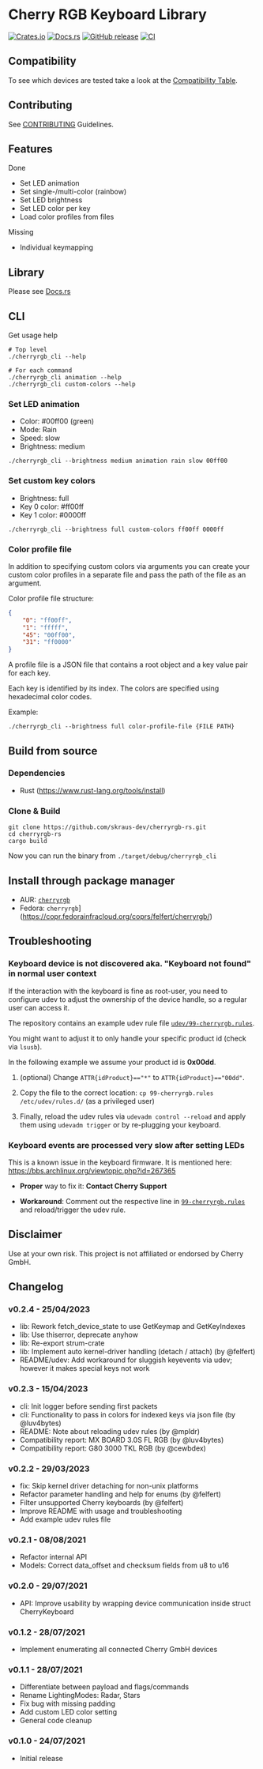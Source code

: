 # Cherry RGB Keyboard Library

[![Crates.io](https://img.shields.io/crates/v/cherryrgb.svg)](https://crates.io/crates/cherryrgb)
[![Docs.rs](https://docs.rs/cherryrgb/badge.svg)](https://docs.rs/cherryrgb)
[![GitHub release](https://img.shields.io/github/v/release/skraus-dev/cherryrgb-rs?include_prereleases)](https://github.com/skraus-dev/cherryrgb-rs/releases/latest)
[![CI](https://github.com/skraus-dev/cherryrgb-rs/workflows/CI/badge.svg)](https://github.com/skraus-dev/cherryrgb-rs/actions)

## Compatibility

To see which devices are tested take a look at the [Compatibility Table](./docs/COMPATIBILITY.md).

## Contributing

See [CONTRIBUTING](./docs/CONTRIBUTING.md) Guidelines.

## Features

Done

* Set LED animation
* Set single-/multi-color (rainbow)
* Set LED brightness
* Set LED color per key
* Load color profiles from files

Missing

* Individual keymapping

## Library

Please see [Docs.rs](https://docs.rs/cherryrgb)

## CLI

Get usage help

```shell
# Top level
./cherryrgb_cli --help

# For each command
./cherryrgb_cli animation --help
./cherryrgb_cli custom-colors --help
```

### Set LED animation

* Color: #00ff00 (green)
* Mode: Rain
* Speed: slow
* Brightness: medium

```shell
./cherryrgb_cli --brightness medium animation rain slow 00ff00
```

### Set custom key colors

* Brightness: full
* Key 0 color: #ff00ff
* Key 1 color: #0000ff

```shell
./cherryrgb_cli --brightness full custom-colors ff00ff 0000ff
```

### Color profile file

In addition to specifying custom colors via arguments you can create your custom color profiles in a separate file and pass the path of the file as an argument.

Color profile file structure:

```json
{
    "0": "ff00ff",
    "1": "fffff",
    "45": "00ff00",
    "31": "ff0000"
}
```

A profile file is a JSON file that contains a root object and a key value pair for each key.

Each key is identified by its index. The colors are specified using hexadecimal color codes.

Example:

```shell
./cherryrgb_cli --brightness full color-profile-file {FILE PATH}
```

## Build from source

### Dependencies

* Rust (<https://www.rust-lang.org/tools/install>)

### Clone & Build

```shell
git clone https://github.com/skraus-dev/cherryrgb-rs.git
cd cherryrgb-rs
cargo build
```

Now you can run the binary from `./target/debug/cherryrgb_cli`

## Install through package manager

- AUR: [<code>cherryrgb</code>](https://aur.archlinux.org/packages/cherryrgb)
- Fedora: <code>cherryrgb</code>](https://copr.fedorainfracloud.org/coprs/felfert/cherryrgb/)

## Troubleshooting

### Keyboard device is not discovered aka. "Keyboard not found" in normal user context

If the interaction with the keyboard is fine as root-user, you need to configure udev
to adjust the ownership of the device handle, so a regular user can access it.

The repository contains an example udev rule file [`udev/99-cherryrgb.rules`](https://github.com/skraus-dev/cherryrgb-rs/blob/master/udev/99-cherryrgb.rules).

You might want to adjust it to only handle your specific product id (check via `lsusb`).

In the following example we assume your product id is **0x00dd**.

1. (optional) Change `ATTR{idProduct}=="*"` to `ATTR{idProduct}=="00dd"`.

2. Copy the file to the correct location: `cp 99-cherryrgb.rules /etc/udev/rules.d/` (as a privileged user)

3. Finally, reload the udev rules via `udevadm control --reload` and apply them using `udevadm trigger` or by re-plugging your keyboard.

### Keyboard events are processed very slow after setting LEDs

This is a known issue in the keyboard firmware.
It is mentioned here: <https://bbs.archlinux.org/viewtopic.php?id=267365>

- **Proper** way to fix it: **Contact Cherry Support**

- **Workaround**: Comment out the respective line in [`99-cherryrgb.rules`](https://github.com/skraus-dev/cherryrgb-rs/blob/master/udev/99-cherryrgb.rules) and reload/trigger the udev rule.

## Disclaimer

Use at your own risk.
This project is not affiliated or endorsed by Cherry GmbH.

## Changelog

### v0.2.4 - 25/04/2023

* lib: Rework fetch_device_state to use GetKeymap and GetKeyIndexes
* lib: Use thiserror, deprecate anyhow
* lib: Re-export strum-crate
* lib: Implement auto kernel-driver handling (detach / attach) (by @felfert)
* README/udev: Add workaround for sluggish keyevents via udev; however it makes special keys not work

### v0.2.3 - 15/04/2023

* cli: Init logger before sending first packets
* cli: Functionality to pass in colors for indexed keys via json file (by @luv4bytes)
* README: Note about reloading udev rules (by @mpldr)
* Compatibility report: MX BOARD 3.0S FL RGB (by @luv4bytes)
* Compatibility report: G80 3000 TKL RGB (by @cewbdex)

### v0.2.2 - 29/03/2023

* fix: Skip kernel driver detaching for non-unix platforms
* Refactor parameter handling and help for enums (by @felfert)
* Filter unsupported Cherry keyboards (by @felfert)
* Improve README with usage and troubleshooting
* Add example udev rules file

### v0.2.1 - 08/08/2021

* Refactor internal API
* Models: Correct data_offset and checksum fields from u8 to u16

### v0.2.0 - 29/07/2021

* API: Improve usability by wrapping device communication inside struct CherryKeyboard

### v0.1.2 - 28/07/2021

* Implement enumerating all connected Cherry GmbH devices

### v0.1.1 - 28/07/2021

* Differentiate between payload and flags/commands
* Rename LightingModes: Radar, Stars
* Fix bug with missing padding
* Add custom LED color setting
* General code cleanup

### v0.1.0 - 24/07/2021

* Initial release
